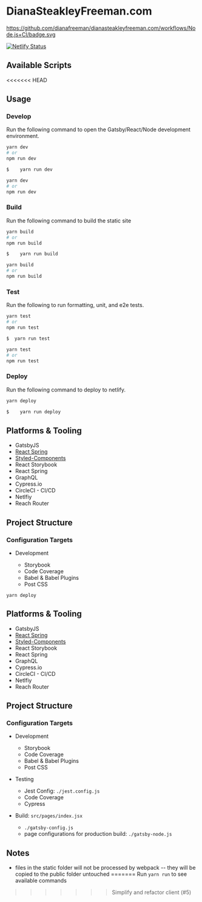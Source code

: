 # DianaSteakleyFreeman.com

https://github.com/dianafreeman/dianasteakleyfreeman.com/workflows/Node.js+CI/badge.svg

[![Netlify Status](https://api.netlify.com/api/v1/badges/7b5f4c1a-c979-4652-aacf-05076bfa2989/deploy-status)](https://app.netlify.com/sites/loving-sammet-d1bb4f/deploys)


## Available Scripts

<<<<<<< HEAD
## Usage

### Develop

Run the following command to open the Gatsby/React/Node development environment.

```bash
yarn dev
# or
npm run dev

$	 yarn run dev

yarn dev
# or
npm run dev
```

### Build

Run the following command to build the static site

```bash
yarn build
# or
npm run build

$	 yarn run build

yarn build
# or
npm run build
```

### Test

Run the following to run formatting, unit, and e2e tests.

```bash
yarn test
# or
npm run test

$  yarn run test

yarn test
# or
npm run test
```

### Deploy

Run the following command to deploy to netlify.

```bash
yarn deploy

$	 yarn run deploy
```

## Platforms & Tooling

- GatsbyJS
- [React Spring](https://github.com/drcmda/react-spring)
- [Styled-Components](https://www.styled-components.com/)
- React Storybook
- React Spring
- GraphQL
- Cypress.io
- CircleCI - CI/CD
- Netlfiy
- Reach Router

## Project Structure

### Configuration Targets

- Development

  - Storybook
  - Code Coverage
  - Babel & Babel Plugins
  - Post CSS

```
yarn deploy
```

## Platforms & Tooling

- GatsbyJS
- [React Spring](https://github.com/drcmda/react-spring)
- [Styled-Components](https://www.styled-components.com/)
- React Storybook
- React Spring
- GraphQL
- Cypress.io
- CircleCI - CI/CD
- Netlfiy
- Reach Router

## Project Structure

### Configuration Targets

- Development

  - Storybook
  - Code Coverage
  - Babel & Babel Plugins
  - Post CSS

- Testing

  - Jest Config: `./jest.config.js`
  - Code Coverage
  - Cypress

- Build: `src/pages/index.jsx`
  - `./gatsby-config.js`
  - page configurations for production build:
    `./gatsby-node.js`

## Notes

- files in the static folder will not be processed by webpack -- they will be copied to the public folder untouched
=======
Run `yarn run` to see available commands
>>>>>>> Simplify and refactor client (#5)
